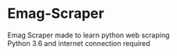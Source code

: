 # Emag-Scraper
Emag Scraper made to learn python web scraping <br>
Python 3.6 and internet connection required
